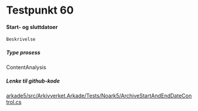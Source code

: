 # Testpunkt 60
#### Start- og sluttdatoer

```
Beskrivelse
```

##### Type prosess
ContentAnalysis

##### Lenke til github-kode
[arkade5/src/Arkivverket.Arkade/Tests/Noark5/ArchiveStartAndEndDateControl.cs](https://github.com/arkivverket/arkade5/blob/master/src/Arkivverket.Arkade/Tests/Noark5/ArchiveStartAndEndDateControl.cs)
